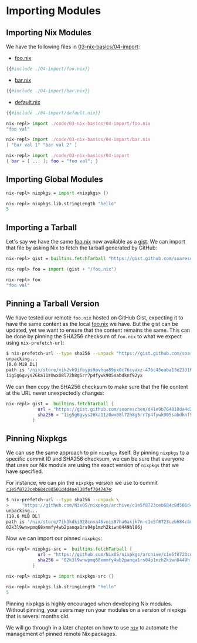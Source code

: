 # Importing Modules

## Importing Nix Modules

We have the following files in
[03-nix-basics/04-import](03-nix-basics/04-import):

  - [foo.nix](./04-import/foo.nix)

```nix
{{#include ./04-import/foo.nix}}
```

  - [bar.nix](./04-import/bar.nix)

```nix
{{#include ./04-import/bar.nix}}
```

  - [default.nix](./04-import/default.nix)


```nix
{{#include ./04-import/default.nix}}
```


```nix
nix-repl> import ./code/03-nix-basics/04-import/foo.nix
"foo val"

nix-repl> import ./code/03-nix-basics/04-import/bar.nix
[ "bar val 1" "bar val 2" ]

nix-repl> import ./code/03-nix-basics/04-import
{ bar = [ ... ]; foo = "foo val"; }
```

## Importing Global Modules

```nix
nix-repl> nixpkgs = import <nixpkgs> {}

nix-repl> nixpkgs.lib.stringLength "hello"
5
```

## Importing a Tarball

Let's say we have the same [foo.nix](./code/04-import/foo.nix) now available
as a [gist](https://gist.github.com/soareschen/d41e9b764018da4d2336644329c915e4).
We can import that file by asking Nix to fetch the tarball generated by GitHub:

```nix
nix-repl> gist = builtins.fetchTarball "https://gist.github.com/soareschen/d41e9b764018da4d2336644329c915e4/archive/476c45eaba13e23316cdca781bda7ec68676397b.tar.gz"

nix-repl> foo = import (gist + "/foo.nix")

nix-repl> foo
"foo val"
```

## Pinning a Tarball Version

We have tested our remote `foo.nix` hosted on GitHub Gist, expecting it
to have the same content as the local [foo.nix](./04-import/foo.nix) we have.
But the gist can be updated, yet we want to ensure that the content remains
the same. This can be done by pinning the SHA256 checksum of `foo.nix` to
what we expect using `nix-prefetch-url`:

```bash
$ nix-prefetch-url --type sha256 --unpack "https://gist.github.com/soareschen/d41e9b764018da4d2336644329c915e4/archive/476c45eaba13e23316cdca781bda7ec68676397b.tar.gz"
unpacking...
[0.0 MiB DL]
path is '/nix/store/vik2vk9ifbyps9pvhqa89px0c76cvaxz-476c45eaba13e23316cdca781bda7ec68676397b.tar.gz'
1ig5g6gvys26ka11z0wx08l72h8g5rr7p4fywk905sabdknf92yx
```

We can then copy the SHA256 checksum to make sure that the file content at the URL
never unexpectedly changes:

```nix
nix-repl> gist =  builtins.fetchTarball {
            url = "https://gist.github.com/soareschen/d41e9b764018da4d2336644329c915e4/archive/476c45eaba13e23316cdca781bda7ec68676397b.tar.gz";
            sha256 = "1ig5g6gvys26ka11z0wx08l72h8g5rr7p4fywk905sabdknf92yx";
          }
```

## Pinning Nixpkgs

We can use the same approach to pin `nixpkgs` itself. By pinning `nixpkgs` to a
specific commit ID and SHA256 checksum, we can be sure that everyone that uses
our Nix module are using the exact version of `nixpkgs` that we have specified.

For instance, we can pin the `nixpkgs` version we use to commit
[`c1e5f8723ceb684c8d501d4d4ae738fef704747e`](https://github.com/NixOS/nixpkgs/tree/c1e5f8723ceb684c8d501d4d4ae738fef704747e):

```bash
$ nix-prefetch-url --type sha256 --unpack \
>     "https://github.com/NixOS/nixpkgs/archive/c1e5f8723ceb684c8d501d4d4ae738fef704747e.tar.gz"
unpacking...
[19.6 MiB DL]
path is '/nix/store/7ik3kdki828cnva46vnis87ha6axjk7n-c1e5f8723ceb684c8d501d4d4ae738fef704747e.tar.gz'
02k3l9wnwpmq68xmmfy4wb2panqa1rs04p1mzh2kiwn0449hl86j
```

Now we can import our pinned `nixpkgs`:

```nix
nix-repl> nixpkgs-src =  builtins.fetchTarball {
            url = "https://github.com/NixOS/nixpkgs/archive/c1e5f8723ceb684c8d501d4d4ae738fef704747e.tar.gz";
            sha256 = "02k3l9wnwpmq68xmmfy4wb2panqa1rs04p1mzh2kiwn0449hl86j";
          }

nix-repl> nixpkgs = import nixpkgs-src {}

nix-repl> nixpkgs.lib.stringLength "hello"
5
```

Pinning nixpkgs is highly encouraged when developing Nix modules. Without
pinning, your users may run your modules on a version of nixpkgs that is several
months old.

We will go through in a later chapter on how to use
[`niv`](https://github.com/nmattia/niv) to automate the management of pinned
remote Nix packages.
